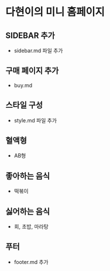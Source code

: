 # 다현이의 미니 홈페이지

## SIDEBAR 추가

- sidebar.md 파일 추가

## 구매 페이지 추가

- buy.md

## 스타일 구성

- style.md 파일 추가

## 혈액형

- AB형

## 좋아하는 음식

- 떡볶이

## 싫어하는 음식

- 회, 초밥, 마라탕

## 푸터

- footer.md 추가
